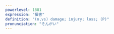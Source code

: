 ```yaml
---
powerlevel: 1881
expression: "損害"
definition: "(n,vs) damage; injury; loss; (P)"
pronunciation: "そんがい"
---
```

